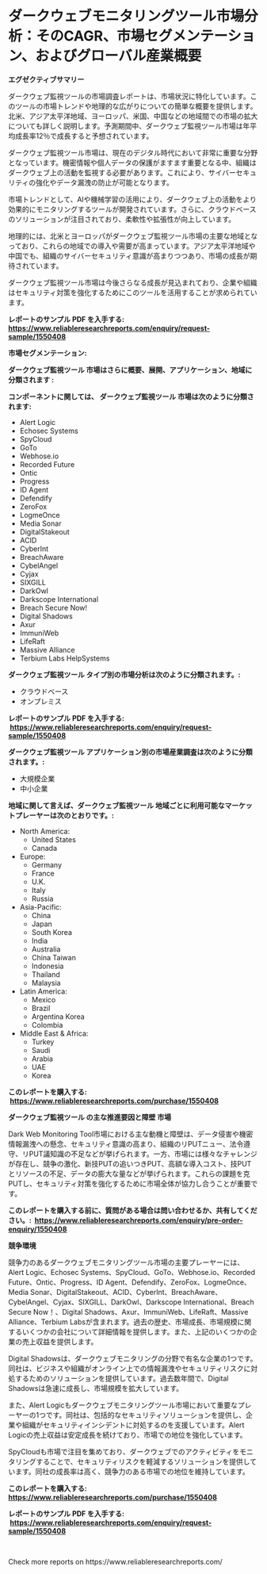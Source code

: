 <p><h1>ダークウェブモニタリングツール市場分析：そのCAGR、市場セグメンテーション、およびグローバル産業概要</h1></p><p><strong>エグゼクティブサマリー</strong></p>
<p><p>ダークウェブ監視ツールの市場調査レポートは、市場状況に特化しています。このツールの市場トレンドや地理的な広がりについての簡単な概要を提供します。北米、アジア太平洋地域、ヨーロッパ、米国、中国などの地域間での市場の拡大についても詳しく説明します。予測期間中、ダークウェブ監視ツール市場は年平均成長率12％で成長すると予想されています。</p><p>ダークウェブ監視ツール市場は、現在のデジタル時代において非常に重要な分野となっています。機密情報や個人データの保護がますます重要となる中、組織はダークウェブ上の活動を監視する必要があります。これにより、サイバーセキュリティの強化やデータ漏洩の防止が可能となります。</p><p>市場トレンドとして、AIや機械学習の活用により、ダークウェブ上の活動をより効果的にモニタリングするツールが開発されています。さらに、クラウドベースのソリューションが注目されており、柔軟性や拡張性が向上しています。</p><p>地理的には、北米とヨーロッパがダークウェブ監視ツール市場の主要な地域となっており、これらの地域での導入や需要が高まっています。アジア太平洋地域や中国でも、組織のサイバーセキュリティ意識が高まりつつあり、市場の成長が期待されています。</p><p>ダークウェブ監視ツール市場は今後さらなる成長が見込まれており、企業や組織はセキュリティ対策を強化するためにこのツールを活用することが求められています。</p></p>
<p><strong>レポートのサンプル PDF を入手する: <a href="https://www.reliableresearchreports.com/enquiry/request-sample/1550408">https://www.reliableresearchreports.com/enquiry/request-sample/1550408</a></strong></p>
<p><strong>市場セグメンテーション:</strong></p>
<p><strong> ダークウェブ監視ツール 市場はさらに概要、展開、アプリケーション、地域に分類されます :</strong></p>
<p><strong>コンポーネントに関しては、 ダークウェブ監視ツール 市場は次のように分類されます: &nbsp;</strong></p>
<p><ul><li>Alert Logic</li><li>Echosec Systems</li><li>SpyCloud</li><li>GoTo</li><li>Webhose.io</li><li>Recorded Future</li><li>Ontic</li><li>Progress</li><li>ID Agent</li><li>Defendify</li><li>ZeroFox</li><li>LogmeOnce</li><li>Media Sonar</li><li>DigitalStakeout</li><li>ACID</li><li>CyberInt</li><li>BreachAware</li><li>CybelAngel</li><li>Cyjax</li><li>SIXGILL</li><li>DarkOwl</li><li>Darkscope International</li><li>Breach Secure Now!</li><li>Digital Shadows</li><li>Axur</li><li>ImmuniWeb</li><li>LifeRaft</li><li>Massive Alliance</li><li>Terbium Labs
    HelpSystems</li></ul></p>
<p><strong> ダークウェブ監視ツール タイプ別の市場分析は次のように分類されます。:</strong></p>
<p><ul><li>クラウドベース</li><li>オンプレミス</li></ul></p>
<p><strong>レポートのサンプル PDF を入手する: &nbsp;<a href="https://www.reliableresearchreports.com/enquiry/request-sample/1550408">https://www.reliableresearchreports.com/enquiry/request-sample/1550408</a></strong></p>
<p><strong> ダークウェブ監視ツール アプリケーション別の市場産業調査は次のように分類されます。:</strong></p>
<p><ul><li>大規模企業</li><li>中小企業</li></ul></p>
<p><strong>地域に関して言えば、ダークウェブ監視ツール 地域ごとに利用可能なマーケットプレーヤーは次のとおりです。:</strong></p>
<p><ul>
    <li>
        North America:
        <ul>
            <li>United States</li>
            <li>Canada</li>
        </ul>
    </li>
    <li>
        Europe:
        <ul>
            <li>Germany</li>
            <li>France</li>
            <li>U.K.</li>
            <li>Italy</li>
            <li>Russia</li>
        </ul>
    </li>
    <li>
        Asia-Pacific:
        <ul>
            <li>China</li>
            <li>Japan</li>
            <li>South Korea</li>
            <li>India</li>
            <li>Australia</li>
            <li>China Taiwan</li>
            <li>Indonesia</li>
            <li>Thailand</li>
            <li>Malaysia</li>
        </ul>
    </li>
    <li>
        Latin America:
        <ul>
            <li>Mexico</li>
            <li>Brazil</li>
            <li>Argentina Korea</li>
            <li>Colombia</li>
        </ul>
    </li>
    <li>
        Middle East & Africa:
        <ul>
            <li>Turkey</li>
            <li>Saudi</li>
            <li>Arabia</li>
            <li>UAE</li>
            <li>Korea</li>
        </ul>
    </li>
    </ul></p>
<p><strong>このレポートを購入する: &nbsp;<a href="https://www.reliableresearchreports.com/purchase/1550408">https://www.reliableresearchreports.com/purchase/1550408</a></strong></p>
<p><strong>ダークウェブ監視ツール の主な推進要因と障壁 市場</strong></p>
<p><p>Dark Web Monitoring Tool市場における主な動機と障壁は、データ侵害や機密情報漏洩への懸念、セキュリティ意識の高まり、組織のリPUTニュー、法令遵守、リPUT議知識の不足などが挙げられます。一方、市場には様々なチャレンジが存在し、競争の激化、新技PUTの追いつきPUT、高額な導入コスト、技PUTとリソースの不足、データの膨大な量などが挙げられます。これらの課題を克PUTし、セキュリティ対策を強化するために市場全体が協力し合うことが重要です。</p></p>
<p><strong>このレポートを購入する前に、質問がある場合は問い合わせるか、共有してください。:&nbsp; <a href="https://www.reliableresearchreports.com/enquiry/pre-order-enquiry/1550408">https://www.reliableresearchreports.com/enquiry/pre-order-enquiry/1550408</a></strong></p>
<p><strong>競争環境</strong></p>
<p><p>競争力のあるダークウェブモニタリングツール市場の主要プレーヤーには、Alert Logic、Echosec Systems、SpyCloud、GoTo、Webhose.io、Recorded Future、Ontic、Progress、ID Agent、Defendify、ZeroFox、LogmeOnce、Media Sonar、DigitalStakeout、ACID、CyberInt、BreachAware、CybelAngel、Cyjax、SIXGILL、DarkOwl、Darkscope International、Breach Secure Now！、Digital Shadows、Axur、ImmuniWeb、LifeRaft、Massive Alliance、Terbium Labsが含まれます。過去の歴史、市場成長、市場規模に関するいくつかの会社について詳細情報を提供します。また、上記のいくつかの企業の売上収益を提供します。</p><p>Digital Shadowsは、ダークウェブモニタリングの分野で有名な企業の1つです。同社は、ビジネスや組織がオンライン上での情報漏洩やセキュリティリスクに対処するためのソリューションを提供しています。過去数年間で、Digital Shadowsは急速に成長し、市場規模を拡大しています。</p><p>また、Alert Logicもダークウェブモニタリングツール市場において重要なプレーヤーの1つです。同社は、包括的なセキュリティソリューションを提供し、企業や組織がセキュリティインシデントに対処するのを支援しています。Alert Logicの売上収益は安定成長を続けており、市場での地位を強化しています。</p><p>SpyCloudも市場で注目を集めており、ダークウェブでのアクティビティをモニタリングすることで、セキュリティリスクを軽減するソリューションを提供しています。同社の成長率は高く、競争力のある市場での地位を維持しています。</p></p>
<p><strong>このレポートを購入する: &nbsp; <a href="https://www.reliableresearchreports.com/purchase/1550408">https://www.reliableresearchreports.com/purchase/1550408</a></strong></p>
<p><strong>レポートのサンプル PDF を入手する: &nbsp;<a href="https://www.reliableresearchreports.com/enquiry/request-sample/1550408">https://www.reliableresearchreports.com/enquiry/request-sample/1550408</a></strong><strong></strong></p>
<p>&nbsp;</p>
<p>Check more reports on https://www.reliableresearchreports.com/</p>